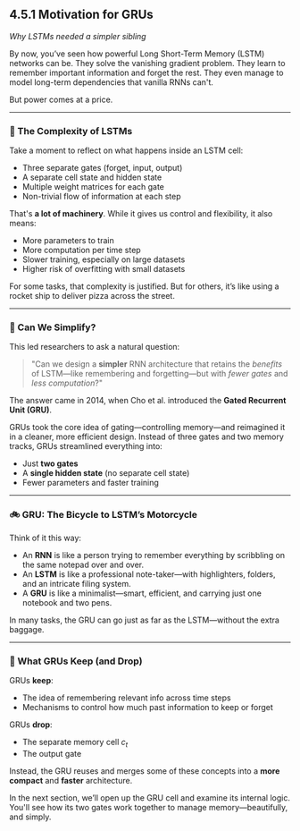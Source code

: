 
## **4.5.1 Motivation for GRUs**

*Why LSTMs needed a simpler sibling*

By now, you’ve seen how powerful Long Short-Term Memory (LSTM) networks can be. They solve the vanishing gradient problem. They learn to remember important information and forget the rest. They even manage to model long-term dependencies that vanilla RNNs can't.

But power comes at a price.

---

### 🐘 The Complexity of LSTMs

Take a moment to reflect on what happens inside an LSTM cell:

* Three separate gates (forget, input, output)
* A separate cell state and hidden state
* Multiple weight matrices for each gate
* Non-trivial flow of information at each step

That's **a lot of machinery**. While it gives us control and flexibility, it also means:

* More parameters to train
* More computation per time step
* Slower training, especially on large datasets
* Higher risk of overfitting with small datasets

For some tasks, that complexity is justified. But for others, it’s like using a rocket ship to deliver pizza across the street.

---

### 🧠 Can We Simplify?

This led researchers to ask a natural question:

> "Can we design a **simpler** RNN architecture that retains the *benefits* of LSTM—like remembering and forgetting—but with *fewer gates* and *less computation*?"

The answer came in 2014, when Cho et al. introduced the **Gated Recurrent Unit (GRU)**.

GRUs took the core idea of gating—controlling memory—and reimagined it in a cleaner, more efficient design. Instead of three gates and two memory tracks, GRUs streamlined everything into:

* Just **two gates**
* A **single hidden state** (no separate cell state)
* Fewer parameters and faster training

---

### 🚲 GRU: The Bicycle to LSTM’s Motorcycle

Think of it this way:

* An **RNN** is like a person trying to remember everything by scribbling on the same notepad over and over.
* An **LSTM** is like a professional note-taker—with highlighters, folders, and an intricate filing system.
* A **GRU** is like a minimalist—smart, efficient, and carrying just one notebook and two pens.

In many tasks, the GRU can go just as far as the LSTM—without the extra baggage.

---

### 🔄 What GRUs Keep (and Drop)

GRUs **keep**:

* The idea of remembering relevant info across time steps
* Mechanisms to control how much past information to keep or forget

GRUs **drop**:

* The separate memory cell $c_t$
* The output gate

Instead, the GRU reuses and merges some of these concepts into a **more compact** and **faster** architecture.

In the next section, we’ll open up the GRU cell and examine its internal logic. You'll see how its two gates work together to manage memory—beautifully, and simply.


